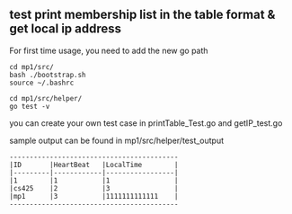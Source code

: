 ## test print membership list in the table format & get local ip address
For first time usage, you need to add the new go path
```console
cd mp1/src/
bash ./bootstrap.sh
source ~/.bashrc
```

```console
cd mp1/src/helper/
go test -v
```
you can create your own test case in printTable_Test.go and getIP_test.go

sample output can be found in mp1/src/helper/test_output
```
------------------------------------------
|ID       |HeartBeat   |LocalTime        |
|---------|------------|-----------------|
|1        |1           |1                |
|cs425    |2           |3                |
|mp1      |3           |1111111111111    |
------------------------------------------
```
